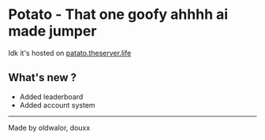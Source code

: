 # Potato - That one goofy ahhhh ai made jumper

Idk it's hosted on [patato.theserver.life](https://patato.theserver.life)



## What's new ?

- Added leaderboard
- Added account system

---
Made by oldwalor, douxx
